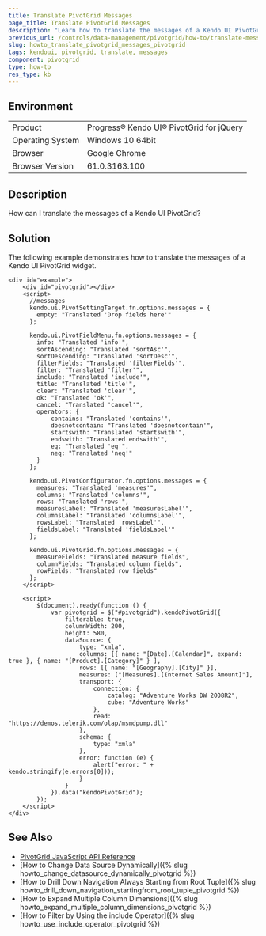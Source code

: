 ```yaml
---
title: Translate PivotGrid Messages
page_title: Translate PivotGrid Messages
description: "Learn how to translate the messages of a Kendo UI PivotGrid widget."
previous_url: /controls/data-management/pivotgrid/how-to/translate-messages, /controls/data-management/pivotgrid/how-to/localization/translate-messages
slug: howto_translate_pivotgrid_messages_pivotgrid
tags: kendoui, pivotgrid, translate, messages
component: pivotgrid
type: how-to
res_type: kb
---
```


## Environment

<table>
 <tr>
  <td>Product</td>
  <td>Progress® Kendo UI® PivotGrid for jQuery</td>
 </tr>
 <tr>
  <td>Operating System</td>
  <td>Windows 10 64bit</td>
 </tr>
 <tr>
  <td>Browser</td>
  <td>Google Chrome</td>
 </tr>
 <tr>
  <td>Browser Version</td>
  <td>61.0.3163.100</td>
 </tr>
</table>


## Description

How can I translate the messages of a Kendo UI PivotGrid?  

## Solution

The following example demonstrates how to translate the messages of a Kendo UI PivotGrid widget.

```dojo
<div id="example">
    <div id="pivotgrid"></div>
    <script>
      //messages
      kendo.ui.PivotSettingTarget.fn.options.messages = {
        empty: "Translated 'Drop fields here'"
      };

      kendo.ui.PivotFieldMenu.fn.options.messages = {
        info: "Translated 'info'",
        sortAscending: "Translated 'sortAsc'",
        sortDescending: "Translated 'sortDesc'",
        filterFields: "Translated 'filterFields'",
        filter: "Translated 'filter'",
        include: "Translated 'include'",
        title: "Translated 'title'",
        clear: "Translated 'clear'",
        ok: "Translated 'ok'",
        cancel: "Translated 'cancel'",
        operators: {
            contains: "Translated 'contains'",
            doesnotcontain: "Translated 'doesnotcontain'",
            startswith: "Translated 'startswith'",
            endswith: "Translated endswith'",
            eq: "Translated 'eq'",
            neq: "Translated 'neq'"
        }
      };

      kendo.ui.PivotConfigurator.fn.options.messages = {
        measures: "Translated 'measures'",
        columns: "Translated 'columns'",
        rows: "Translated 'rows'",
        measuresLabel: "Translated 'measuresLabel'",
        columnsLabel: "Translated 'columnsLabel'",
        rowsLabel: "Translated 'rowsLabel'",
        fieldsLabel: "Translated 'fieldsLabel'"
      };

      kendo.ui.PivotGrid.fn.options.messages = {
        measureFields: "Translated measure fields",
        columnFields: "Translated column fields",
        rowFields: "Translated row fields"
      };
    </script>

    <script>
        $(document).ready(function () {
            var pivotgrid = $("#pivotgrid").kendoPivotGrid({
                filterable: true,
                columnWidth: 200,
                height: 580,
                dataSource: {
                    type: "xmla",
                    columns: [{ name: "[Date].[Calendar]", expand: true }, { name: "[Product].[Category]" } ],
                    rows: [{ name: "[Geography].[City]" }],
                    measures: ["[Measures].[Internet Sales Amount]"],
                    transport: {
                        connection: {
                            catalog: "Adventure Works DW 2008R2",
                            cube: "Adventure Works"
                        },
                        read: "https://demos.telerik.com/olap/msmdpump.dll"
                    },
                    schema: {
                        type: "xmla"
                    },
                    error: function (e) {
                        alert("error: " + kendo.stringify(e.errors[0]));
                    }
                }
            }).data("kendoPivotGrid");
        });
    </script>
</div>
```

## See Also

* [PivotGrid JavaScript API Reference](/api/javascript/ui/pivotgrid)
* [How to Change Data Source Dynamically]({% slug howto_change_datasource_dynamically_pivotgrid %})
* [How to Drill Down Navigation Always Starting from Root Tuple]({% slug howto_drill_down_navigation_startingfrom_root_tuple_pivotgrid %})
* [How to Expand Multiple Column Dimensions]({% slug howto_expand_multiple_column_dimensions_pivotgrid %})
* [How to Filter by Using the include Operator]({% slug howto_use_include_operator_pivotgrid %})
